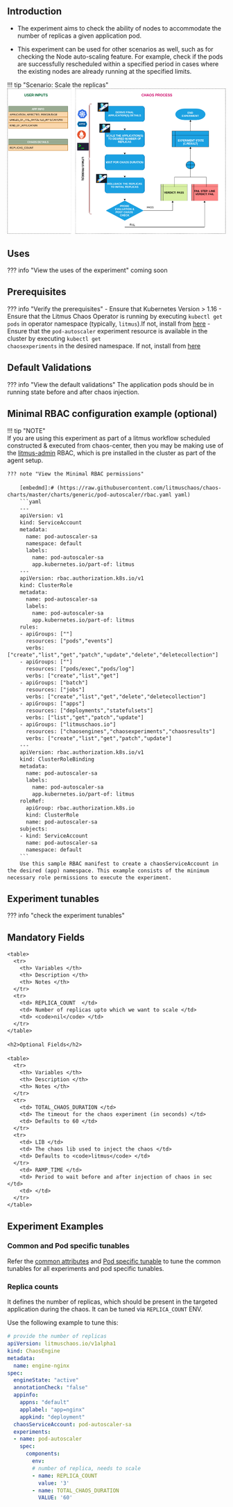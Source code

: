 ## Introduction

- The experiment aims to check the ability of nodes to accommodate the number of replicas a given application pod.

- This experiment can be used for other scenarios as well, such as for checking the Node auto-scaling feature. For example, check if the pods are successfully rescheduled within a specified period in cases where the existing nodes are already running at the specified limits.

!!! tip "Scenario: Scale the replicas"    
    ![Pod Autoscaler](../../images/pod-autoscaler.png)

## Uses

??? info "View the uses of the experiment" 
    coming soon

## Prerequisites

??? info "Verify the prerequisites" 
    - Ensure that Kubernetes Version > 1.16 
    - Ensure that the Litmus Chaos Operator is running by executing <code>kubectl get pods</code> in operator namespace (typically, <code>litmus</code>).If not, install from <a href="https://v1-docs.litmuschaos.io/docs/getstarted/#install-litmus">here</a>
    - Ensure that the <code>pod-autoscaler</code> experiment resource is available in the cluster by executing <code>kubectl get chaosexperiments</code> in the desired namespace. If not, install from <a href="https://hub.litmuschaos.io/api/chaos/master?file=charts/generic/pod-autoscaler/experiment.yaml">here</a> 
    
## Default Validations

??? info "View the default validations" 
    The application pods should be in running state before and after chaos injection.

## Minimal RBAC configuration example (optional)

!!! tip "NOTE"   
    If you are using this experiment as part of a litmus workflow scheduled constructed & executed from chaos-center, then you may be making use of the [litmus-admin](https://litmuschaos.github.io/litmus/litmus-admin-rbac.yaml) RBAC, which is pre installed in the cluster as part of the agent setup.

    ??? note "View the Minimal RBAC permissions"

        [embedmd]:# (https://raw.githubusercontent.com/litmuschaos/chaos-charts/master/charts/generic/pod-autoscaler/rbac.yaml yaml)
        ```yaml
        ---
        apiVersion: v1
        kind: ServiceAccount
        metadata:
          name: pod-autoscaler-sa
          namespace: default
          labels:
            name: pod-autoscaler-sa
            app.kubernetes.io/part-of: litmus
        ---
        apiVersion: rbac.authorization.k8s.io/v1
        kind: ClusterRole
        metadata:
          name: pod-autoscaler-sa
          labels:
            name: pod-autoscaler-sa
            app.kubernetes.io/part-of: litmus
        rules:
        - apiGroups: [""]
          resources: ["pods","events"]
          verbs: ["create","list","get","patch","update","delete","deletecollection"]
        - apiGroups: [""]
          resources: ["pods/exec","pods/log"]
          verbs: ["create","list","get"]
        - apiGroups: ["batch"]
          resources: ["jobs"]
          verbs: ["create","list","get","delete","deletecollection"]
        - apiGroups: ["apps"]
          resources: ["deployments","statefulsets"]
          verbs: ["list","get","patch","update"]
        - apiGroups: ["litmuschaos.io"]
          resources: ["chaosengines","chaosexperiments","chaosresults"]
          verbs: ["create","list","get","patch","update"]
        ---
        apiVersion: rbac.authorization.k8s.io/v1
        kind: ClusterRoleBinding
        metadata:
          name: pod-autoscaler-sa
          labels:
            name: pod-autoscaler-sa
            app.kubernetes.io/part-of: litmus
        roleRef:
          apiGroup: rbac.authorization.k8s.io
          kind: ClusterRole
          name: pod-autoscaler-sa
        subjects:
        - kind: ServiceAccount
          name: pod-autoscaler-sa
          namespace: default
        ```
        Use this sample RBAC manifest to create a chaosServiceAccount in the desired (app) namespace. This example consists of the minimum necessary role permissions to execute the experiment.

## Experiment tunables

??? info "check the experiment tunables" 
    <h2>Mandatory Fields</h2>

    <table>
      <tr>
        <th> Variables </th>
        <th> Description </th>
        <th> Notes </th>
      </tr>
      <tr>
        <td> REPLICA_COUNT  </td>
        <td> Number of replicas upto which we want to scale </td>
        <td> <code>nil</code> </td>
      </tr>
    </table>

    <h2>Optional Fields</h2>

    <table>
      <tr>
        <th> Variables </th>
        <th> Description </th>
        <th> Notes </th>
      </tr>
      <tr>
        <td> TOTAL_CHAOS_DURATION </td>
        <td> The timeout for the chaos experiment (in seconds) </td>
        <td> Defaults to 60 </td>
      </tr>
      <tr>
        <td> LIB </td>
        <td> The chaos lib used to inject the chaos </td>
        <td> Defaults to <code>litmus</code> </td>
      </tr>
        <td> RAMP_TIME </td>
        <td> Period to wait before and after injection of chaos in sec </td>
        <td> </td>
      </tr>
    </table>

## Experiment Examples

### Common and Pod specific tunables

Refer the [common attributes](../common/common-tunables-for-all-experiments.md) and [Pod specific tunable](common-tunables-for-pod-experiments.md) to tune the common tunables for all experiments and pod specific tunables. 

### Replica counts

It defines the number of replicas, which should be present in the targeted application during the chaos. It can be tuned via `REPLICA_COUNT` ENV.

Use the following example to tune this:

[embedmd]:# (https://raw.githubusercontent.com/litmuschaos/litmus/master/mkdocs/docs/experiments/categories/pods/pod-autoscaler/replica-count.yaml yaml)
```yaml
# provide the number of replicas 
apiVersion: litmuschaos.io/v1alpha1
kind: ChaosEngine
metadata:
  name: engine-nginx
spec:
  engineState: "active"
  annotationCheck: "false"
  appinfo:
    appns: "default"
    applabel: "app=nginx"
    appkind: "deployment"
  chaosServiceAccount: pod-autoscaler-sa
  experiments:
  - name: pod-autoscaler
    spec:
      components:
        env:
        # number of replica, needs to scale
        - name: REPLICA_COUNT
          value: '3'
        - name: TOTAL_CHAOS_DURATION
          VALUE: '60'
```
